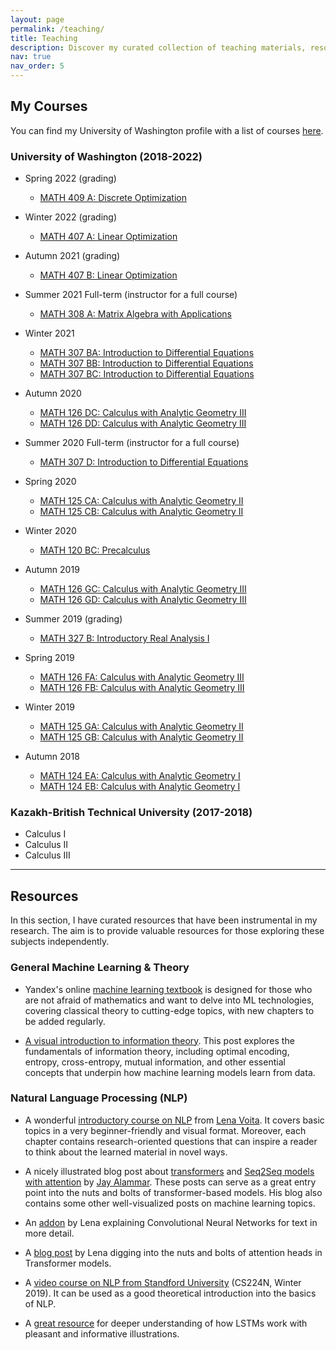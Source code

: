 ```yaml
---
layout: page
permalink: /teaching/
title: Teaching
description: Discover my curated collection of teaching materials, resources, and expert tips, drawn from my university studies, teaching experience, and professional expertise. Empower your learning and growth with valuable insights and practical tools
nav: true
nav_order: 5
---
```


## My Courses

You can find my University of Washington profile with a list of courses [here](https://math.washington.edu/people/ravil-mussabayev).

### University of Washington (2018-2022)

- Spring 2022 (grading)
  - [MATH 409 A: Discrete Optimization](https://math.washington.edu/courses/2022/spring/math/409/a)  

- Winter 2022 (grading)
  - [MATH 407 A: Linear Optimization](https://math.washington.edu/courses/2022/winter/math/407/a) 

- Autumn 2021 (grading)
  - [MATH 407 B: Linear Optimization](https://math.washington.edu/courses/2021/autumn/math/407/b)

- Summer 2021 Full-term (instructor for a full course)
  - [MATH 308 A: Matrix Algebra with Applications](https://math.washington.edu/courses/2021/summer/math/308/a)

- Winter 2021
  - [MATH 307 BA: Introduction to Differential Equations](https://math.washington.edu/courses/2021/winter/math/307/ba)
  - [MATH 307 BB: Introduction to Differential Equations](https://math.washington.edu/courses/2021/winter/math/307/bb)
  - [MATH 307 BC: Introduction to Differential Equations](https://math.washington.edu/courses/2021/winter/math/307/bc)

- Autumn 2020
  - [MATH 126 DC: Calculus with Analytic Geometry III](https://math.washington.edu/courses/2020/autumn/math/126/dc)
  - [MATH 126 DD: Calculus with Analytic Geometry III](https://math.washington.edu/courses/2020/autumn/math/126/dd)

- Summer 2020 Full-term (instructor for a full course)
  - [MATH 307 D: Introduction to Differential Equations](https://math.washington.edu/courses/2020/summer/math/307/d)

- Spring 2020
  - [MATH 125 CA: Calculus with Analytic Geometry II](https://math.washington.edu/courses/2020/spring/math/125/ca)
  - [MATH 125 CB: Calculus with Analytic Geometry II](https://math.washington.edu/courses/2020/spring/math/125/cb)

- Winter 2020
  - [MATH 120 BC: Precalculus](https://math.washington.edu/courses/2020/winter/math/120/bc)

- Autumn 2019
  - [MATH 126 GC: Calculus with Analytic Geometry III](https://math.washington.edu/courses/2019/autumn/math/126/gc)
  - [MATH 126 GD: Calculus with Analytic Geometry III](https://math.washington.edu/courses/2019/autumn/math/126/gd)

- Summer 2019 (grading)
  - [MATH 327 B: Introductory Real Analysis I](https://math.washington.edu/courses/2019/summer/math/327/b)

- Spring 2019 
  - [MATH 126 FA: Calculus with Analytic Geometry III](https://math.washington.edu/courses/2019/spring/math/126/fa)
  - [MATH 126 FB: Calculus with Analytic Geometry III](https://math.washington.edu/courses/2019/spring/math/126/fb)

- Winter 2019
  - [MATH 125 GA: Calculus with Analytic Geometry II](https://math.washington.edu/courses/2019/winter/math/125/ga)
  - [MATH 125 GB: Calculus with Analytic Geometry II](https://math.washington.edu/courses/2019/winter/math/125/gb)

- Autumn 2018
  - [MATH 124 EA: Calculus with Analytic Geometry I](https://math.washington.edu/courses/2018/autumn/math/124/ea)
  - [MATH 124 EB: Calculus with Analytic Geometry I](https://math.washington.edu/courses/2018/autumn/math/124/eb)

### Kazakh-British Technical University (2017-2018)

- Calculus I
- Calculus II
- Calculus III

---

## Resources

In this section, I have curated resources that have been instrumental in my research. The aim is to provide valuable resources for those exploring these subjects independently.

### General Machine Learning & Theory

- Yandex's online [machine learning textbook](https://education.yandex.ru/handbook/ml) is designed for those who are not afraid of mathematics and want to delve into ML technologies, covering classical theory to cutting-edge topics, with new chapters to be added regularly.

- [A visual introduction to information theory](https://colah.github.io/posts/2015-09-Visual-Information/). This post explores the fundamentals of information theory, including optimal encoding, entropy, cross-entropy, mutual information, and other essential concepts that underpin how machine learning models learn from data.

### Natural Language Processing (NLP)

- A wonderful [introductory course on NLP](https://lena-voita.github.io/nlp_course.html) from [Lena Voita](https://lena-voita.github.io/). It covers basic topics in a very beginner-friendly and visual format. Moreover, each chapter contains research-oriented questions that can inspire a reader to think about the learned material in novel ways.

- A nicely illustrated blog post about [transformers](https://jalammar.github.io/illustrated-transformer/) and [Seq2Seq models with attention](https://jalammar.github.io/visualizing-neural-machine-translation-mechanics-of-seq2seq-models-with-attention/) by [Jay Alammar](https://jalammar.github.io/). These posts can serve as a great entry point into the nuts and bolts of transformer-based models. His blog also contains some other well-visualized posts on machine learning topics.

- An [addon](https://lena-voita.github.io/nlp_course/models/convolutional.html) by Lena explaining Convolutional Neural Networks for text in more detail.

- A [blog post](https://lena-voita.github.io/posts/acl19_heads.html) by Lena digging into the nuts and bolts of attention heads in Transformer models.

- A [video course on NLP from Standford University](https://youtu.be/8rXD5-xhemo) (CS224N, Winter 2019). It can be used as a good theoretical introduction into the basics of NLP.

- A [great resource](https://colah.github.io/posts/2015-08-Understanding-LSTMs/) for deeper understanding of how LSTMs work with pleasant and informative illustrations.